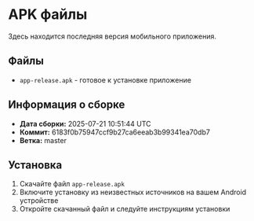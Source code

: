 # APK файлы

Здесь находится последняя версия мобильного приложения.

## Файлы

- `app-release.apk` - готовое к установке приложение

## Информация о сборке

- **Дата сборки:** 2025-07-21 10:51:44 UTC
- **Коммит:** 6183f0b75947ccf9b27ca6eeab3b99341ea70db7
- **Ветка:** master

## Установка

1. Скачайте файл `app-release.apk`
2. Включите установку из неизвестных источников на вашем Android устройстве
3. Откройте скачанный файл и следуйте инструкциям установки
